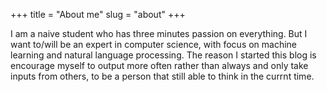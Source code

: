 +++
title = "About me"
slug = "about"
+++

I am a naive student who has three minutes passion on everything.
But I want to/will be an expert in computer science, with focus on machine learning and natural language processing.
The reason I started this blog is encourage myself to output more often rather than always and only take inputs from others, to
be a person that still able to think in the currnt time.



